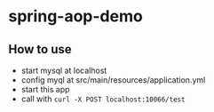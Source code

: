 # spring-aop-demo

## How to use

- start mysql at localhost
- config myql at src/main/resources/application.yml
- start this app
- call with `curl -X POST localhost:10066/test`

